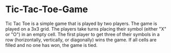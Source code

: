 # Tic-Tac-Toe-Game
Tic Tac Toe is a simple game that is played by two players. The game is played on a 3x3 grid. The players take turns placing their symbol (either "X" or "O") in an empty cell. The first player to get three of their symbols in a row (horizontally, vertically, or diagonally) wins the game. If all cells are filled and no one has won, the game is tied.
